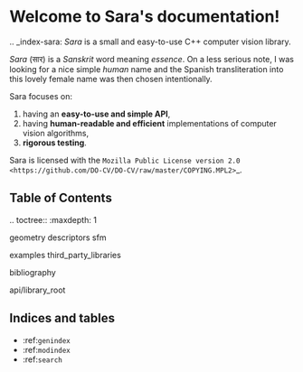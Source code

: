 Welcome to Sara's documentation!
=================================

.. _index-sara:
*Sara* is a small and easy-to-use C++ computer vision library.

*Sara* (सार) is a *Sanskrit* word meaning *essence*. On a less serious note, I was
looking for a nice simple *human* name and the Spanish transliteration into this
lovely female name was then chosen intentionally.

Sara focuses on:

1. having an **easy-to-use and simple API**,
2. having **human-readable and efficient** implementations of computer vision
   algorithms,
3. **rigorous testing**.

Sara is licensed with the `Mozilla Public License version
2.0 <https://github.com/DO-CV/DO-CV/raw/master/COPYING.MPL2>`_.


Table of Contents
-----------------
.. toctree::
   :maxdepth: 1

   geometry
   descriptors
   sfm

   examples
   third_party_libraries

   bibliography

   api/library_root


Indices and tables
------------------

* :ref:`genindex`
* :ref:`modindex`
* :ref:`search`
